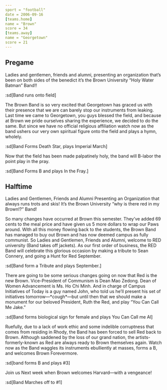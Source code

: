 ```yaml
---
sport = "football"
date = 2006-09-16
[teams.home]
name = "Brown"
score = 34
[teams.away]
name = "Georgetown"
score = 21
---
```


## Pregame

Ladies and gentlemen, friends and alumni, presenting an organization that’s been on both sides of the benedict it’s the Brown University “Holy Water Batman” Band!!

:sd[Band runs onto field]

The Brown Band is so very excited that Georgetown has graced us with their presence that we are can barely stop our instruments from leaking. Last time we came to Georgetown, you guys blessed the field, and because at Brown we pride ourselves sharing the experience, we decided to do the same. But since we have no official religious affiliation watch now as the band ushers our very own spiritual figure onto the field and plays a hymn, wholely.

:sd[Band Forms Death Star, plays Imperial March]

Now that the field has been made palpatinely holy, the band will B-labor the point play in the pray.

:sd[Band Forms B and plays In the Fray.]

## Halftime

Ladies and Gentlemen, Friends and Alumni Presenting an Organization that always runs trots and skis! It’s the Brown University “why is there red in my Brown!?” Band!

So many changes have occurred at Brown this semester. They’ve added 69 cents to the meal price and have given us 5 more dollars to wrap our Paws around. With all this money flowing back to the students, the Brown Band has managed to buy out Brown and has now deemed campus as fully communist. So Ladies and Gentlemen, Friends and Alumni, welcome to RED university (Band takes off jackets). As our first order of business, the RED Band will celebrate this glorious occasion by making a tribute to Sean Connery, and going a Hunt for Red September.

:sd[Band form a Tribute and plays September.]

There are going to be some serious changes going on now that Red is the new Brown. Vice-President of Communism is Dean Mao Zedong. Dean of Women Advancement is Ms. Ho Chi Minh. And in charge of Campus Initiatives of Today is a guy named John, who told us he’ll present his set of initiatives tomorrow—\*cough\*—but until then that we should make a monument for our beloved President, Ruth the Red, and play “You Can Call Me Jake.”

:sd[Band forms biological sign for female and plays You Can Call me Al]

Ruefully, due to a lack of work ethic and some indelible corruptness that comes from residing in Rhody, the Band has been forced to sell Red back to Brown. Although saddened by the loss of our grand nation, the artists-formerly-known as Red are always ready to Brown themselves again. Watch now as the Band waggles its instruments ebulliently at masses, forms a B, and welcomes Brown Forevermore.

:sd[band forms B and plays #3]

Join us Next week when Brown welcomes Harvard—with a vengeance!

:sd[Band Marches off to #1]
